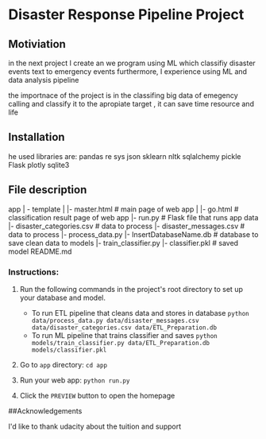# Disaster Response Pipeline Project

## Motiviation
in the next project I create an we program using ML which classifiy disaster events text to emergency events
furthermore, I experience using ML and data analysis pipeline

the importnace of the project is in the classifing big data of emegency calling and classify it to the apropiate target  , it can save time resource and life

## Installation 
he used libraries are: 
pandas
re
sys
json
sklearn
nltk
sqlalchemy
pickle
Flask
plotly
sqlite3

## File description
app
| - template
| |- master.html # main page of web app
| |- go.html # classification result page of web app
|- run.py # Flask file that runs app
data
|- disaster_categories.csv # data to process
|- disaster_messages.csv # data to process
|- process_data.py
|- InsertDatabaseName.db # database to save clean data to
models
|- train_classifier.py
|- classifier.pkl # saved model
README.md

### Instructions:
1. Run the following commands in the project's root directory to set up your database and model.

    - To run ETL pipeline that cleans data and stores in database
        `python data/process_data.py data/disaster_messages.csv data/disaster_categories.csv data/ETL_Preparation.db`
    - To run ML pipeline that trains classifier and saves
        `python models/train_classifier.py data/ETL_Preparation.db models/classifier.pkl`

2. Go to `app` directory: `cd app`

3. Run your web app: `python run.py` 

4. Click the `PREVIEW` button to open the homepage


##Acknowledgements

I'd like to thank udacity about the tuition and support
